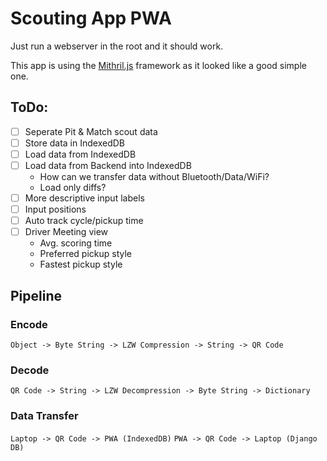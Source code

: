 # Scouting App PWA
Just run a webserver in the root and it should work.

This app is using the [Mithril.js](https://mithril.js.org) framework as it looked like a good simple one.

## ToDo:
- [ ] Seperate Pit & Match scout data
- [ ] Store data in IndexedDB
- [ ] Load data from IndexedDB
- [ ] Load data from Backend into IndexedDB
	- How can we transfer data without Bluetooth/Data/WiFi?
	- Load only diffs?
- [ ] More descriptive input labels
- [ ] Input positions
- [ ] Auto track cycle/pickup time
- [ ] Driver Meeting view
	- Avg. scoring time
	- Preferred pickup style
	- Fastest pickup style

## Pipeline
### Encode
`Object -> Byte String -> LZW Compression -> String -> QR Code`
### Decode
`QR Code -> String -> LZW Decompression -> Byte String -> Dictionary`
### Data Transfer
`Laptop -> QR Code -> PWA (IndexedDB)`
`PWA -> QR Code -> Laptop (Django DB)`
